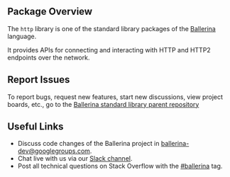 ## Package Overview

The `http` library is one of the standard library packages of the <a target="_blank" href="https://ballerina.io/">Ballerina</a> language.

It provides APIs for connecting and interacting with HTTP and HTTP2 endpoints over the network.

## Report Issues

To report bugs, request new features, start new discussions, view project boards, etc., go to the <a target="_blank" href="https://github.com/ballerina-platform/ballerina-standard-library">Ballerina standard library parent repository</a>

## Useful Links

* Discuss code changes of the Ballerina project in <a target="_blank" href="mailto:ballerina-dev@googlegroups.com">ballerina-dev@googlegroups.com</a>.
* Chat live with us via our <a target="_blank" href="https://ballerina.io/community/slack/">Slack channel</a>.
* Post all technical questions on Stack Overflow with the <a target="_blank" href="https://stackoverflow.com/questions/tagged/ballerina">#ballerina</a> tag.
